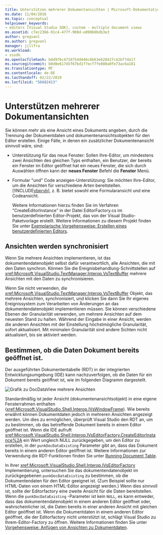 ```yaml
---
title: Unterstützen mehrerer Dokumentansichten | Microsoft-Dokumentation
ms.date: 11/04/2016
ms.topic: conceptual
helpviewer_keywords:
- editors [Visual Studio SDK], custom - multiple document views
ms.assetid: c7ec2366-91c4-477f-908d-e89068bdb3e3
author: gregvanl
ms.author: gregvanl
manager: jillfra
ms.workload:
- vssdk
ms.openlocfilehash: bdd976c4710754d446c6b63e628427c42bf7da17
ms.sourcegitcommit: b0d8e61745f67bd1f7ecf7fe080a0fe73ac6a181
ms.translationtype: MT
ms.contentlocale: de-DE
ms.lasthandoff: 02/22/2019
ms.locfileid: "56682413"
---
```

# <a name="supporting-multiple-document-views"></a>Unterstützen mehrerer Dokumentansichten
Sie können mehr als eine Ansicht eines Dokuments angeben, durch die Trennung der Dokumentdaten und dokumentenansichtsobjekten für den Editor erstellen. Einige Fälle, in denen ein zusätzlicher Dokumentenansicht sinnvoll wäre, sind:

- Unterstützung für das neue Fenster: Sollen Ihre-Editor, um mindestens zwei Ansichten des gleichen Typs enthalten, ein Benutzer, der bereits ein Fenster im Editor geöffnet hat ein neues Fenster, die sich durch Auswählen öffnen kann der **neues Fenster** Befehl die **Fenster** Menü.

- Formular "und" Code anzeigen-Unterstützung: Sie möchten Ihre-Editor, um die Ansichten für verschiedene Arten bereitstellen. [!INCLUDE[vbprvb](../code-quality/includes/vbprvb_md.md)], z. B. bietet sowohl eine Formularansicht und eine Codeansicht.

  Weitere Informationen hierzu finden Sie im Verfahren "CreateEditorInstance" in der Datei EditorFactory.cs im benutzerdefinierten Editor-Projekt, das von der Visual Studio-Paketvorlage erstellt. Weitere Informationen zu diesem Projekt finden Sie unter [Exemplarische Vorgehensweise: Erstellen eines benutzerdefinierten Editors](../extensibility/walkthrough-creating-a-custom-editor.md).

## <a name="synchronizing-views"></a>Ansichten werden synchronisiert
 Wenn Sie mehrere Ansichten implementieren, ist das dokumentendatenobjekt selbst dafür verantwortlich, alle Ansichten, die mit den Daten synchron. Können Sie die Ereignisbehandlung-Schnittstellen auf <xref:Microsoft.VisualStudio.TextManager.Interop.VsTextBuffer> mehrere Ansichten mit den Daten zu synchronisieren.

 Wenn Sie nicht verwenden, die <xref:Microsoft.VisualStudio.TextManager.Interop.VsTextBuffer> Objekt, das mehrere Ansichten, synchronisiert, und klicken Sie dann Sie Ihr eigenes Ereignissystem zum Verarbeiten von Änderungen an das dokumentendatenobjekt implementieren müssen. Sie können verschiedene Ebenen der Granularität verwenden, um mehrere Ansichten auf dem neuesten Stand zu halten. Während der Eingabe in einer Ansicht, werden die anderen Ansichten mit der Einstellung höchstmögliche Granularität, sofort aktualisiert. Mit minimalen Granularität sind andere Sichten nicht aktualisiert, bis sie aktiviert werden.

## <a name="determining-whether-document-data-is-already-open"></a>Bestimmen, ob die Daten Dokument bereits geöffnet ist.
 Der ausgeführten Dokumententabelle (RDT) in der integrierten Entwicklungsumgebung (IDE) kann nachzuverfolgen, ob die Daten für ein Dokument bereits geöffnet ist, wie im folgenden Diagramm dargestellt.

 ![Grafik zu DocDataView](../extensibility/media/docdataview.gif "Docdataview") mehrere Ansichten

 Standardmäßig ist jeder Ansicht (dokumentenansichtsobjekt) in eine eigene Fensterrahmen enthalten (<xref:Microsoft.VisualStudio.Shell.Interop.IVsWindowFrame>). Wie bereits erwähnt können Dokumentdaten jedoch in mehreren Ansichten angezeigt werden. Um dies zu ermöglichen, überprüft Visual Studio den RDT an, um zu bestimmen, ob das betreffende Dokument bereits in einem Editor geöffnet ist. Wenn die IDE aufruft <xref:Microsoft.VisualStudio.Shell.Interop.IVsEditorFactory.CreateEditorInstance%2A> ein Wert ungleich NULL zurückgegeben, um den Editor zu erstellen, in der `punkDocDataExisting` Parameter gibt an, dass das Dokument bereits in einem anderen Editor geöffnet ist. Weitere Informationen zur Verwendung die RDT-Funktionen finden Sie unter [Running Document Table](../extensibility/internals/running-document-table.md).

 In Ihrer <xref:Microsoft.VisualStudio.Shell.Interop.IVsEditorFactory> Implementierung, untersuchen Sie das dokumentendatenobjekt im zurückgegebenen `punkDocDataExisting` zu bestimmen, ob die Dokumentendaten für den Editor geeignet ist. (Zum Beispiel sollte nur HTML-Daten von einem HTML-Editor angezeigt werden.) Wenn dies sinnvoll ist, sollte der Editorfactory eine zweite Ansicht für die Daten bereitstellen. Wenn die `punkDocDataExisting` -Parameter ist kein `NULL`, es kann entweder, dass das dokumentendatenobjekt in einem anderen Editor geöffnet oder, wahrscheinlicher ist, die Daten bereits in einer anderen Ansicht mit gleichen Editor geöffnet ist. Wenn die Dokumentdaten in einem anderen Editor geöffnet, die der Editorfactory nicht unterstützt ist, schlägt Visual Studio zu Ihrem-Editor-Factory zu öffnen. Weitere Informationen finden Sie unter [Vorgehensweise: Anfügen von Ansichten zu Dokumentdaten](../extensibility/how-to-attach-views-to-document-data.md).